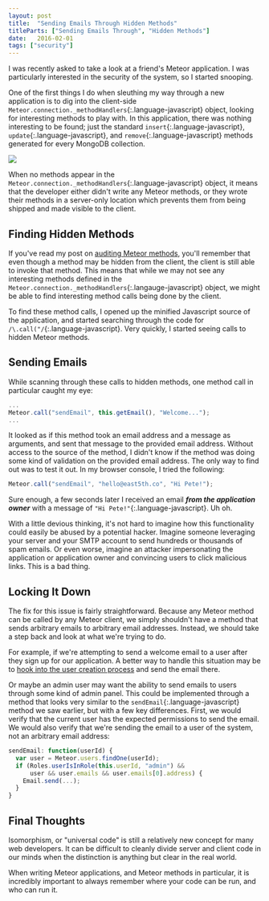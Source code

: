 ```yaml
---
layout: post
title:  "Sending Emails Through Hidden Methods"
titleParts: ["Sending Emails Through", "Hidden Methods"]
date:   2016-02-01
tags: ["security"]
---
```


I was recently asked to take a look at a friend's Meteor application. I was particularly interested in the security of the system, so I started snooping.

One of the first things I do when sleuthing my way through a new application is to dig into the client-side `Meteor.connection._methodHandlers`{:.language-javascript} object, looking for interesting methods to play with. In this application, there was nothing interesting to be found; just the standard `insert`{:.language-javascript}, `update`{:.language-javascript}, and `remove`{:.language-javascript} methods generated for every MongoDB collection.

<img src="https://s3-us-west-1.amazonaws.com/www.1pxsolidtomato.com/methodHandlers.png" style="max-width: 100%">

When no methods appear in the `Meteor.connection._methodHandlers`{:.language-javascript} object, it means that the developer either didn't write any Meteor methods, or they wrote their methods in a server-only location which prevents them from being shipped and made visible to the client.

## Finding Hidden Methods

If you've read my post on [auditing Meteor methods](http://blog.east5th.co/2015/04/15/black-box-meteor-method-auditing/), you'll remember that even though a method may be hidden from the client, the client is still able to invoke that method. This means that while we may not see any interesting methods defined in the `Meteor.connection._methodHandlers`{:.langauge-javascript} object, we might be able to find interesting method calls being done by the client.

To find these method calls, I opened up the minified Javascript source of the application, and started searching through the code for `/\.call("/`{:.language-javascript}. Very quickly, I started seeing calls to hidden Meteor methods.

## Sending Emails

While scanning through these calls to hidden methods, one method call in particular caught my eye:

~~~ javascript
...
Meteor.call("sendEmail", this.getEmail(), "Welcome...");
...
~~~

It looked as if this method took an email address and a message as arguments, and sent that message to the provided email address. Without access to the source of the method, I didn't know if the method was doing some kind of validation on the provided email address. The only way to find out was to test it out. In my browser console, I tried the following:

~~~ javascript
Meteor.call("sendEmail", "hello@east5th.co", "Hi Pete!");
~~~

Sure enough, a few seconds later I received an email ___from the application owner___ with a message of `"Hi Pete!"`{:.language-javascript}. Uh oh.

With a little devious thinking, it's not hard to imagine how this functionality could easily be abused by a potential hacker. Imagine someone leveraging your server and your SMTP account to send hundreds or thousands of spam emails. Or even worse, imagine an attacker impersonating the application or application owner and convincing users to click malicious links. This is a bad thing.

## Locking It Down

The fix for this issue is fairly straightforward. Because any Meteor method can be called by any Meteor client, we simply shouldn't have a method that sends arbitrary emails to arbitrary email addresses. Instead, we should take a step back and look at what we're trying to do.

For example, if we're attempting to send a welcome email to a user after they sign up for our application. A better way to handle this situation may be to [hook into the user creation process](http://docs.meteor.com/#/full/accounts_oncreateuser) and send the email there.

Or maybe an admin user may want the ability to send emails to users through some kind of admin panel. This could be implemented through a method that looks very similar to the `sendEmail`{:.language-javascript} method we saw earlier, but with a few key differences. First, we would verify that the current user has the expected permissions to send the email. We would also verify that we're sending the email to a user of the system, not an arbitrary email address:

~~~ javascript
sendEmail: function(userId) {
  var user = Meteor.users.findOne(userId);
  if (Roles.userIsInRole(this.userId, "admin") &&
      user && user.emails && user.emails[0].address) {
    Email.send(...);
  }
}
~~~

## Final Thoughts

Isomorphism, or "universal code" is still a relatively new concept for many web developers. It can be difficult to cleanly divide server and client code in our minds when the distinction is anything but clear in the real world.

When writing Meteor applications, and Meteor methods in particular, it is incredibly important to always remember where your code can be run, and who can run it.

